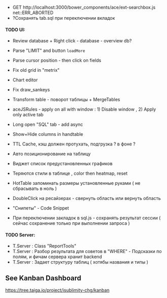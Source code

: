 * GET http://localhost:3000/bower_components/ace/ext-searchbox.js net::ERR_ABORTED
* ?Сохранять tab.sql при переключении вкладок




#### TODO UI:

* Review database  + Right click - database - overview db?

* Parse "LIMIT" and button `loadMore` 
* Parse cursor position - then click on fields  
* Fix old grid in "metrix" 
* Chart editor
* Fix draw_sankeys 
* Transform table - поворот таблицы + MergeTables 
* aceJSRules - apply on all with window : 1) Disable window , 2) Apply only active tab
* Long open "SQL" tab - add async 
* Show+Hide columns in handtable
* TTL Cache, кэш должен протухать, подгрузка ? в фоне ?
* Авто позиционирование на таблицу
* Виджет список предустановленных графиков
* Теряются стили в таблице , color then heatmap, reset 
* HotTable запоминать размеры установленные руками ( не сбрасывать в ноль )
* DoubleClick на ресайзерах - свернуть область или вернуть область
* "Снипеты" - Code Snippet
* При переключении закладок в sql.js - сохранять результат сессии ( сейчас сохранение только при выполнении запроса )






#### TODO Server:
* T.Server : Class "ReportTools"
* T.Server : Разбор результата для советов в "WHERE" - Подсказки по полям, и фичам сервера хранит backend
* T.Server : Задает структуру таблиц ( хотябы названия и типы )  
  




## See Kanban Dashboard

https://tree.taiga.io/project/isublimity-chg/kanban

